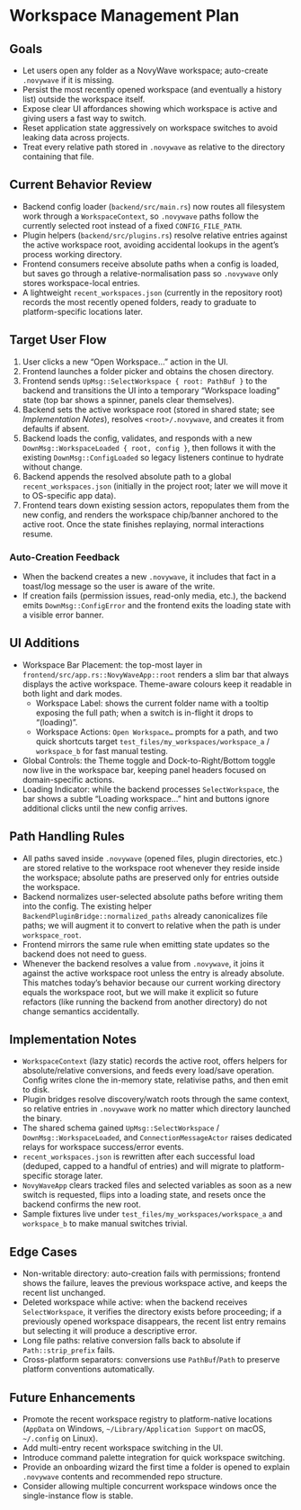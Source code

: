 # Workspace Management Plan

## Goals
- Let users open any folder as a NovyWave workspace; auto-create `.novywave` if it is missing.
- Persist the most recently opened workspace (and eventually a history list) outside the workspace itself.
- Expose clear UI affordances showing which workspace is active and giving users a fast way to switch.
- Reset application state aggressively on workspace switches to avoid leaking data across projects.
- Treat every relative path stored in `.novywave` as relative to the directory containing that file.

## Current Behavior Review
- Backend config loader (`backend/src/main.rs`) now routes all filesystem work through a `WorkspaceContext`, so `.novywave` paths follow the currently selected root instead of a fixed `CONFIG_FILE_PATH`.
- Plugin helpers (`backend/src/plugins.rs`) resolve relative entries against the active workspace root, avoiding accidental lookups in the agent’s process working directory.
- Frontend consumers receive absolute paths when a config is loaded, but saves go through a relative-normalisation pass so `.novywave` only stores workspace-local entries.
- A lightweight `recent_workspaces.json` (currently in the repository root) records the most recently opened folders, ready to graduate to platform-specific locations later.

## Target User Flow
1. User clicks a new “Open Workspace…” action in the UI.
2. Frontend launches a folder picker and obtains the chosen directory.
3. Frontend sends `UpMsg::SelectWorkspace { root: PathBuf }` to the backend and transitions the UI into a temporary “Workspace loading” state (top bar shows a spinner, panels clear themselves).
4. Backend sets the active workspace root (stored in shared state; see *Implementation Notes*), resolves `<root>/.novywave`, and creates it from defaults if absent.
5. Backend loads the config, validates, and responds with a new `DownMsg::WorkspaceLoaded { root, config }`, then follows it with the existing `DownMsg::ConfigLoaded` so legacy listeners continue to hydrate without change.
6. Backend appends the resolved absolute path to a global `recent_workspaces.json` (initially in the project root; later we will move it to OS-specific app data).
7. Frontend tears down existing session actors, repopulates them from the new config, and renders the workspace chip/banner anchored to the active root. Once the state finishes replaying, normal interactions resume.

### Auto-Creation Feedback
- When the backend creates a new `.novywave`, it includes that fact in a toast/log message so the user is aware of the write.
- If creation fails (permission issues, read-only media, etc.), the backend emits `DownMsg::ConfigError` and the frontend exits the loading state with a visible error banner.

## UI Additions
- Workspace Bar Placement: the top-most layer in `frontend/src/app.rs::NovyWaveApp::root` renders a slim bar that always displays the active workspace. Theme-aware colours keep it readable in both light and dark modes.
  - Workspace Label: shows the current folder name with a tooltip exposing the full path; when a switch is in-flight it drops to “(loading)”.
  - Workspace Actions: `Open Workspace…` prompts for a path, and two quick shortcuts target `test_files/my_workspaces/workspace_a` / `workspace_b` for fast manual testing.
- Global Controls: the Theme toggle and Dock-to-Right/Bottom toggle now live in the workspace bar, keeping panel headers focused on domain-specific actions.
- Loading Indicator: while the backend processes `SelectWorkspace`, the bar shows a subtle “Loading workspace…” hint and buttons ignore additional clicks until the new config arrives.

## Path Handling Rules
- All paths saved inside `.novywave` (opened files, plugin directories, etc.) are stored relative to the workspace root whenever they reside inside the workspace; absolute paths are preserved only for entries outside the workspace.
- Backend normalizes user-selected absolute paths before writing them into the config. The existing helper `BackendPluginBridge::normalized_paths` already canonicalizes file paths; we will augment it to convert to relative when the path is under `workspace_root`.
- Frontend mirrors the same rule when emitting state updates so the backend does not need to guess.
- Whenever the backend resolves a value from `.novywave`, it joins it against the active workspace root unless the entry is already absolute. This matches today’s behavior because our current working directory equals the workspace root, but we will make it explicit so future refactors (like running the backend from another directory) do not change semantics accidentally.

## Implementation Notes
- `WorkspaceContext` (lazy static) records the active root, offers helpers for absolute/relative conversions, and feeds every load/save operation. Config writes clone the in-memory state, relativise paths, and then emit to disk.
- Plugin bridges resolve discovery/watch roots through the same context, so relative entries in `.novywave` work no matter which directory launched the binary.
- The shared schema gained `UpMsg::SelectWorkspace` / `DownMsg::WorkspaceLoaded`, and `ConnectionMessageActor` raises dedicated relays for workspace success/error events.
- `recent_workspaces.json` is rewritten after each successful load (deduped, capped to a handful of entries) and will migrate to platform-specific storage later.
- `NovyWaveApp` clears tracked files and selected variables as soon as a new switch is requested, flips into a loading state, and resets once the backend confirms the new root.
- Sample fixtures live under `test_files/my_workspaces/workspace_a` and `workspace_b` to make manual switches trivial.

## Edge Cases
- Non-writable directory: auto-creation fails with permissions; frontend shows the failure, leaves the previous workspace active, and keeps the recent list unchanged.
- Deleted workspace while active: when the backend receives `SelectWorkspace`, it verifies the directory exists before proceeding; if a previously opened workspace disappears, the recent list entry remains but selecting it will produce a descriptive error.
- Long file paths: relative conversion falls back to absolute if `Path::strip_prefix` fails.
- Cross-platform separators: conversions use `PathBuf`/`Path` to preserve platform conventions automatically.

## Future Enhancements
- Promote the recent workspace registry to platform-native locations (`AppData` on Windows, `~/Library/Application Support` on macOS, `~/.config` on Linux).
- Add multi-entry recent workspace switching in the UI.
- Introduce command palette integration for quick workspace switching.
- Provide an onboarding wizard the first time a folder is opened to explain `.novywave` contents and recommended repo structure.
- Consider allowing multiple concurrent workspace windows once the single-instance flow is stable.

